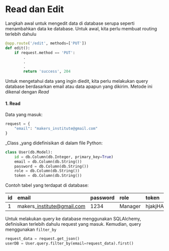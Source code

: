 # Read dan Edit

Langkah awal untuk mengedit data di database serupa seperti menambahkan data ke database. Untuk awal, kita perlu membuat routing terlebih dahulu

```py
@app.route('/edit', methods=['PUT'])
def edit():
    if request.method == 'PUT':
        .
        .
        .
        return 'success', 204
```

Untuk mengetahui data yang ingin diedit, kita perlu melakukan query database berdasarkan email atau data apapun yang dikirim. Metode ini dikenal dengan _Read_

#### 1. Read

Data yang masuk:

```py
request = {
    "email": "makers_institute@gmail.com"
}
```

_Class _yang didefinisikan di dalam file Python:

```py
class User(db.Model):
    id = db.Column(db.Integer, primary_key=True)
    email = db.Column(db.String())
    password = db.Column(db.String())
    role = db.Column(db.String())
    token = db.Column(db.String())

```

Contoh tabel yang terdapat di database:

| id | email | password | role | token |
| :--- | :--- | :--- | :--- | :--- |
| 1 | makers\_institute@gmail.com | 1234 | Manager | hjakjHAB8787ah.aiAGYUUkij111kuhKUi |

Untuk melakukan query ke database menggunakan SQLAlchemy, definisikan terlebih dahulu request yang masuk. Kemudian, query menggunakan `filter_by`

```py
request_data = request.get_json()
userDB = User.query.filter_by(email=request_data).first()
```



